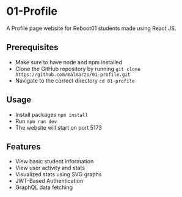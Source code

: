 # 01-Profile 
A Profile page website for Reboot01 students made using React JS.

## Prerequisites
- Make sure to have node and npm installed
- Clone the GitHub repository by running `git clone https://github.com/malmarzo/01-profile.git`
- Navigate to the correct directory `cd 01-profile`

## Usage
- Install packages `npm install`
- Run `npm run dev`
- The website will start on port 5173

## Features
- View basic student information
- View user activity and stats
- Visualized stats using SVG graphs
- JWT-Based Authentication
- GraphQL data fetching

